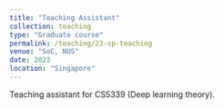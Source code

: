 ```yaml
---
title: "Teaching Assistant"
collection: teaching
type: "Graduate course"
permalink: /teaching/23-sp-teaching
venue: "SoC, NUS"
date: 2023
location: "Singapore"
---
```


Teaching assistant for CS5339 (Deep learning theory).

